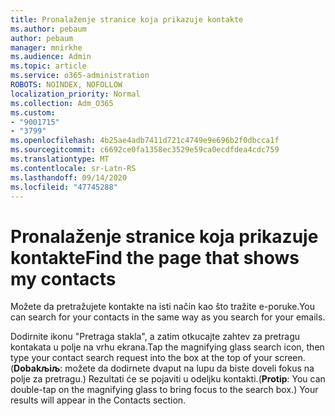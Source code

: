 ```yaml
---
title: Pronalaženje stranice koja prikazuje kontakte
ms.author: pebaum
author: pebaum
manager: mnirkhe
ms.audience: Admin
ms.topic: article
ms.service: o365-administration
ROBOTS: NOINDEX, NOFOLLOW
localization_priority: Normal
ms.collection: Adm_O365
ms.custom:
- "9001715"
- "3799"
ms.openlocfilehash: 4b25ae4adb7411d721c4749e9e696b2f0dbcca1f
ms.sourcegitcommit: c6692ce0fa1358ec3529e59ca0ecdfdea4cdc759
ms.translationtype: MT
ms.contentlocale: sr-Latn-RS
ms.lasthandoff: 09/14/2020
ms.locfileid: "47745288"
---
```

# <a name="find-the-page-that-shows-my-contacts"></a><span data-ttu-id="003b3-102">Pronalaženje stranice koja prikazuje kontakte</span><span class="sxs-lookup"><span data-stu-id="003b3-102">Find the page that shows my contacts</span></span>

<span data-ttu-id="003b3-103">Možete da pretražujete kontakte na isti način kao što tražite e-poruke.</span><span class="sxs-lookup"><span data-stu-id="003b3-103">You can search for your contacts in the same way as you search for your emails.</span></span>
 
<span data-ttu-id="003b3-104">Dodirnite ikonu "Pretraga stakla", a zatim otkucajte zahtev za pretragu kontakata u polje na vrhu ekrana.</span><span class="sxs-lookup"><span data-stu-id="003b3-104">Tap the magnifying glass search icon, then type your contact search request into the box at the top of your screen.</span></span> <span data-ttu-id="003b3-105">(**Dobakљiљ**: možete da dodirnete dvaput na lupu da biste doveli fokus na polje za pretragu.) Rezultati će se pojaviti u odeljku kontakti.</span><span class="sxs-lookup"><span data-stu-id="003b3-105">(**Protip**: You can double-tap on the magnifying glass to bring focus to the search box.) Your results will appear in the Contacts section.</span></span>
